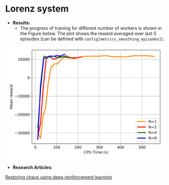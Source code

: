 # Lorenz system

- **Results:**
	- The progress of training for different number of workers is shown in the Figure below. The plot shows the reward averaged over last 5 episodes (can be defined with `config[metrics_smoothing_episodes]`).  
<p align="center">
	<img src="misc/mean_reward.png" width="512">
</p>

- **Research Articles:**  

[Restoring chaos using deep reinforcement learning](https://aip.scitation.org/doi/abs/10.1063/5.0002047?journalCode=cha)




